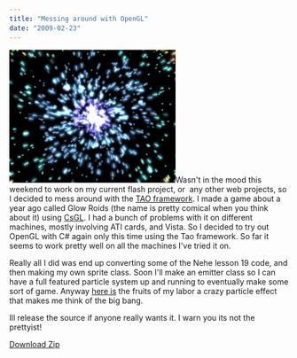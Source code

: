 ```yaml
---
title: "Messing around with OpenGL"
date: "2009-02-23"
---
```


[![](images/bigbang1-300x240.png "bigbang1")](http://www.somethinghitme.com/wp-content/uploads/2009/02/bigbang1.png)Wasn't in the mood this weekend to work on my current flash project, or  any other web projects, so I decided to mess around with the [TAO framework](http://www.taoframework.com/ "Tao Framework"). I made a game about a year ago called Glow Roids (the name is pretty comical when you think about it) using [CsGL](http://www.google.com/url?sa=t&source=web&ct=res&cd=1&url=http%3A%2F%2Fcsgl.sourceforge.net%2F&ei=GTyiScurK9-BtwfbwMGODQ&usg=AFQjCNFdSA6QNRbAQzkW3XVs6_SbKiPxsQ&sig2=GCRprq-UGCGQ-vyvfMXYww "CSGL"). I had a bunch of problems with it on different machines, mostly involving ATI cards, and Vista. So I decided to try out OpenGL with C# again only this time using the Tao framework. So far it seems to work pretty well on all the machines I've tried it on.

Really all I did was end up converting some of the Nehe lesson 19 code, and then making my own sprite class. Soon I'll make an emitter class so I can have a full featured particle system up and running to eventually make some sort of game. Anyway [here is](http://www.loktar.com/files/bigbang.zip "Big Bang") the fruits of my labor a crazy particle effect that makes me think of the big bang.

Ill release the source if anyone really wants it. I warn you its not the prettyist!

[Download Zip](http://www.loktar.com/files/bigbang.zip "Big Bang Zip")
